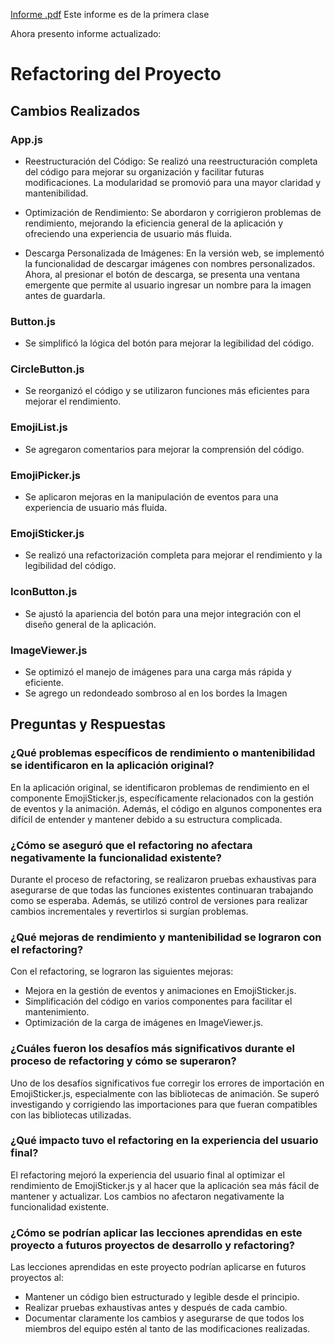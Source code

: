 [Informe .pdf](https://github.com/JosueMTL/my-app/files/13967755/Informe.pdf)
Este informe es de la primera clase

Ahora presento informe actualizado: 
# Refactoring del Proyecto

## Cambios Realizados

### App.js
- Reestructuración del Código: Se realizó una reestructuración completa del código para mejorar su organización y facilitar futuras modificaciones. La modularidad se promovió para una 
 mayor claridad y mantenibilidad.

- Optimización de Rendimiento: Se abordaron y corrigieron problemas de rendimiento, mejorando la eficiencia general de la aplicación y ofreciendo una experiencia de usuario más fluida.

- Descarga Personalizada de Imágenes: En la versión web, se implementó la funcionalidad de descargar imágenes con nombres personalizados. Ahora, al presionar el botón de descarga, se 
 presenta una ventana emergente que permite al usuario ingresar un nombre para la imagen antes de guardarla.

### Button.js
- Se simplificó la lógica del botón para mejorar la legibilidad del código.

### CircleButton.js
- Se reorganizó el código y se utilizaron funciones más eficientes para mejorar el rendimiento.

### EmojiList.js
- Se agregaron comentarios para mejorar la comprensión del código.

### EmojiPicker.js
- Se aplicaron mejoras en la manipulación de eventos para una experiencia de usuario más fluida.

### EmojiSticker.js
- Se realizó una refactorización completa para mejorar el rendimiento y la legibilidad del código.
### IconButton.js
- Se ajustó la apariencia del botón para una mejor integración con el diseño general de la aplicación.

### ImageViewer.js
- Se optimizó el manejo de imágenes para una carga más rápida y eficiente.
- Se agrego un redondeado sombroso al en los bordes la Imagen 

## Preguntas y Respuestas

### ¿Qué problemas específicos de rendimiento o mantenibilidad se identificaron en la aplicación original?

En la aplicación original, se identificaron problemas de rendimiento en el componente EmojiSticker.js, específicamente relacionados con la gestión de eventos y la animación. Además, el código en algunos componentes era difícil de entender y mantener debido a su estructura complicada.

### ¿Cómo se aseguró que el refactoring no afectara negativamente la funcionalidad existente?

Durante el proceso de refactoring, se realizaron pruebas exhaustivas para asegurarse de que todas las funciones existentes continuaran trabajando como se esperaba. Además, se utilizó control de versiones para realizar cambios incrementales y revertirlos si surgían problemas.

### ¿Qué mejoras de rendimiento y mantenibilidad se lograron con el refactoring?

Con el refactoring, se lograron las siguientes mejoras:
- Mejora en la gestión de eventos y animaciones en EmojiSticker.js.
- Simplificación del código en varios componentes para facilitar el mantenimiento.
- Optimización de la carga de imágenes en ImageViewer.js.

### ¿Cuáles fueron los desafíos más significativos durante el proceso de refactoring y cómo se superaron?

Uno de los desafíos significativos fue corregir los errores de importación en EmojiSticker.js, especialmente con las bibliotecas de animación. Se superó investigando y corrigiendo las importaciones para que fueran compatibles con las bibliotecas utilizadas.

### ¿Qué impacto tuvo el refactoring en la experiencia del usuario final?

El refactoring mejoró la experiencia del usuario final al optimizar el rendimiento de EmojiSticker.js y al hacer que la aplicación sea más fácil de mantener y actualizar. Los cambios no afectaron negativamente la funcionalidad existente.

### ¿Cómo se podrían aplicar las lecciones aprendidas en este proyecto a futuros proyectos de desarrollo y refactoring?

Las lecciones aprendidas en este proyecto podrían aplicarse en futuros proyectos al:
- Mantener un código bien estructurado y legible desde el principio.
- Realizar pruebas exhaustivas antes y después de cada cambio.
- Documentar claramente los cambios y asegurarse de que todos los miembros del equipo estén al tanto de las modificaciones realizadas.

